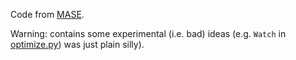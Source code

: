 Code from [MASE](http://tiny.cc/mase).

Warning: contains some experimental (i.e. bad) ideas (e.g. `Watch` in [optimize.py](optimize.py)) was just plain silly). 
